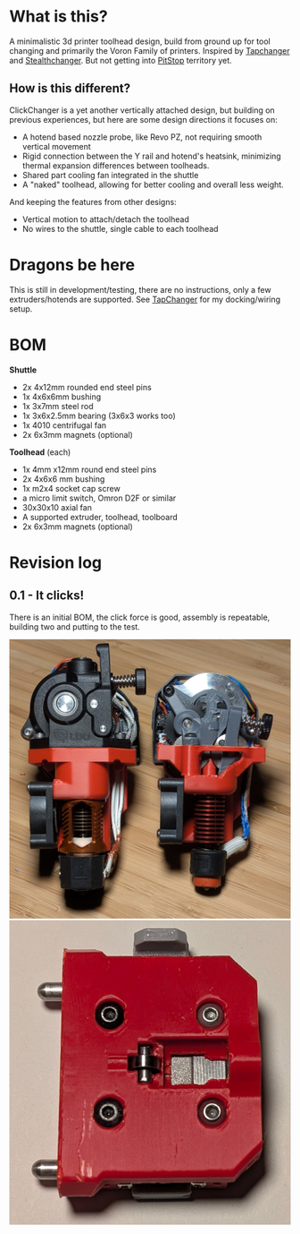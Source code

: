 # What is this?

A minimalistic 3d printer toolhead design, build from ground up for tool changing and primarily the Voron Family of printers.
Inspired by [Tapchanger](https://github.com/viesturz/tapchanger) and [Stealthchanger](https://github.com/DraftShift/StealthChanger). But not getting into  [PitStop](https://mihaidesigns.com/pitstop3/) territory yet.

## How is this different?

ClickChanger is a yet another vertically attached design, but building on previous experiences, but here are some design directions it focuses on:
* A hotend based nozzle probe, like Revo PZ, not requiring smooth vertical movement
* Rigid connection between the Y rail and hotend's heatsink, minimizing thermal expansion differences between toolheads.
* Shared part cooling fan integrated in the shuttle
* A "naked" toolhead, allowing for better cooling and overall less weight.

And keeping the features from other designs:

* Vertical motion to attach/detach the toolhead
* No wires to the shuttle, single cable to each toolhead

# Dragons be here

This is still in development/testing, there are no instructions, only a few extruders/hotends are supported.
See [TapChanger](https://github.com/viesturz/tapchanger) for my docking/wiring setup.

# BOM

**Shuttle**

* 2x 4x12mm rounded end steel pins
* 1x 4x6x6mm bushing
* 1x 3x7mm steel rod
* 1x 3x6x2.5mm bearing (3x6x3 works too)
* 1x 4010 centrifugal fan
* 2x 6x3mm magnets (optional)

**Toolhead** (each)

* 1x 4mm x12mm round end steel pins
* 2x 4x6x6 mm bushing
* 1x m2x4 socket cap screw
* a micro limit switch, Omron D2F or similar
* 30x30x10 axial fan
* A supported extruder, toolhead, toolboard
* 2x 6x3mm magnets (optional)

# Revision log

## 0.1 - It clicks!

There is an initial BOM, the click force is good, assembly is repeatable, building two and putting to the test.

![Toolheads](./Images/Toolheads-0.1.jpg)
![Shuttle](./Images/Shuttle.jpg)
